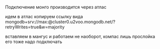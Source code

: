 Подключение монго производится через атлас

идем в атлас копируем ссылку вида
mongodb+srv://max:<password>@cluster0.u2voo.mongodb.net/<dbname>?retryWrites=true&w=majority

вставляем в мангус и работаем не наоборот, компас лишь прослойка его тоже надо подключать
